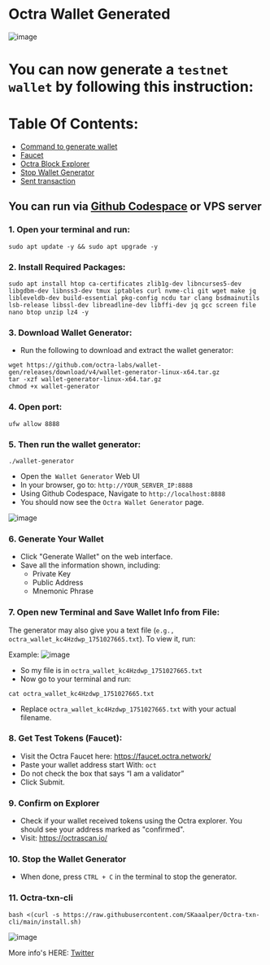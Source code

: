 # Octra Wallet Generated

![image](https://github.com/user-attachments/assets/7976cdf8-85b4-4acb-9640-8582e4a80ff9)

# You can now generate a `testnet wallet` by following this instruction:

# Table Of Contents:
  - [Command to generate wallet](https://github.com/SKaaalper/Octra-Wallet-Generated?tab=readme-ov-file#1-open-your-terminal-and-run)
  - [Faucet](https://github.com/SKaaalper/Octra-Wallet-Generated?tab=readme-ov-file#8-get-test-tokens-faucet)
  - [Octra Block Explorer](https://github.com/SKaaalper/Octra-Wallet-Generated?tab=readme-ov-file#9-confirm-on-explorer)
  - [Stop Wallet Generator](https://github.com/SKaaalper/Octra-Wallet-Generated?tab=readme-ov-file#10-stop-the-wallet-generator)
  - [Sent transaction](https://github.com/SKaaalper/Octra-Wallet-Generated?tab=readme-ov-file#11-octra-txn-cli)

## You can run via [Github Codespace](https://github.com/codespaces) or VPS server

### 1. Open your terminal and run:
```
sudo apt update -y && sudo apt upgrade -y
```

### 2. Install Required Packages:
```
sudo apt install htop ca-certificates zlib1g-dev libncurses5-dev libgdbm-dev libnss3-dev tmux iptables curl nvme-cli git wget make jq libleveldb-dev build-essential pkg-config ncdu tar clang bsdmainutils lsb-release libssl-dev libreadline-dev libffi-dev jq gcc screen file nano btop unzip lz4 -y
```

### 3. Download Wallet Generator:
- Run the following to download and extract the wallet generator:
```
wget https://github.com/octra-labs/wallet-gen/releases/download/v4/wallet-generator-linux-x64.tar.gz
tar -xzf wallet-generator-linux-x64.tar.gz
chmod +x wallet-generator
```

### 4. Open port:
```
ufw allow 8888
```


### 5. Then run the wallet generator:
```
./wallet-generator
```
- Open the` Wallet Generator` Web UI
- In your browser, go to: `http://YOUR_SERVER_IP:8888`
- Using Github Codespace, Navigate to `http://localhost:8888`
- You should now see the `Octra Wallet Generator` page.

![image](https://github.com/user-attachments/assets/61d1d0cb-f7c3-4b6d-aff9-4594a350e9f0)

### 6. Generate Your Wallet
- Click "Generate Wallet" on the web interface.
- Save all the information shown, including:
  - Private Key
  - Public Address
  - Mnemonic Phrase

 ### 7. Open new Terminal and Save Wallet Info from File:
 The generator may also give you a text file (`e.g., octra_wallet_kc4Hzdwp_1751027665.txt`). To view it, run:

Example:
![image](https://github.com/user-attachments/assets/cae1ccb8-b371-4941-b953-ff63473038d5)

- So my file is in `octra_wallet_kc4Hzdwp_1751027665.txt`
- Now go to your terminal and run:
```
cat octra_wallet_kc4Hzdwp_1751027665.txt
```
- Replace `octra_wallet_kc4Hzdwp_1751027665.txt` with your actual filename.

### 8. Get Test Tokens (Faucet):
- Visit the Octra Faucet here: https://faucet.octra.network/
- Paste your wallet address start With: `oct`
- Do not check the box that says “I am a validator”
- Click Submit.

### 9. Confirm on Explorer
  - Check if your wallet received tokens using the Octra explorer. You should see your address marked as "confirmed".
  - Visit: https://octrascan.io/
 
### 10. Stop the Wallet Generator
  - When done, press `CTRL + C` in the terminal to stop the generator.

### 11. Octra-txn-cli

```
bash <(curl -s https://raw.githubusercontent.com/SKaaalper/Octra-txn-cli/main/install.sh)
```

![image](https://github.com/user-attachments/assets/dfdd5f66-7d02-4545-b685-df6c45b5ffdf)

 
  More info's HERE: [Twitter](https://x.com/octra/status/1938309788586414288)
